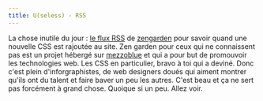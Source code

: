 ```yaml
---
title: U(seless) - RSS
---
```


La chose inutile du jour : [le flux
RSS](http://www.csszengarden.com/zengarden.xml) de
[zengarden](http://www.csszengarden.com) pour savoir quand une nouvelle CSS
est rajoutée au site. Zen garden pour ceux qui ne connaissent pas est un
projet hébergé sur [mezzoblue](http://www.mezzoblue.com) et qui a pour but de
promouvoir les technologies web. Les CSS en particulier, bravo à toi qui a
deviné. Donc c'est plein d'inforgraphistes, de web designers doués qui aiment
montrer qu'ils ont du talent et faire baver un peu les autres. C'est beau et
ça ne sert pas forcément à grand chose. Quoique si un peu. Allez voir.

